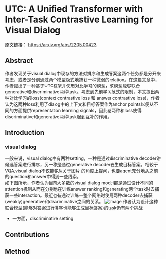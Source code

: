 # UTC: A Unified Transformer with Inter-Task Contrastive Learning for Visual Dialog
原文链接： https://arxiv.org/abs/2205.00423

## Abstract
作者发现关于visual dialog中现存的方法对排序和生成答案这两个任务都是分开来考虑，或者是分别通过两个模型隐式地捕获一种微弱的relation。在这篇文章中，作者提出了一种基于UTC框架并使用对比学习的模型，该模型能够联合generative和discriminative两种task。考虑到先前学习范式的限制，本文提出两种对比学习的loss(context contrastive loss 和 answer contrastive loss)，作者认为这两种loss利用了dialog中的上下文和目标答案作为anchor points以便从不同的方面提供representation learning signals，因此这两种和loss使得discriminative和generative两种task起到互补的作用。

## Introduction
### visual dialog
一般来说，visual dialog中有两种setting，一种是通过discriminative decoder讲候选答案进行排序，另一种是通过generative decoder去生成目标答案。相较于VQA,visual dialog不仅能够从关于图片
的角度上提问，也要agent充分地从之前的question和answer中得到一些线索。  
如下图所示，作者认为目前大多数的visual dialog model都是通过设计不同的attention机制从而在分别地在训练answer ranking和generating两个task时去捕获一些interaction。最近也有通过训练一整个网络时使用两种decoder去捕获(weakly)generative和discriminative之间的关系。 
![image](https://user-images.githubusercontent.com/33151771/197530481-649282bc-8b3a-48e7-9e08-a1d73fd7d159.png)
作者认为设计这种联合模型(能够对答案进行排序也能够生成目标答案)的task仍有两个挑战
* 一方面，discriminative setting

## Contributions

  
## Method

